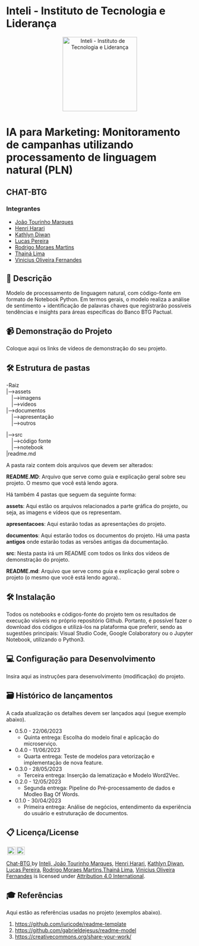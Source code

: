 # Inteli - Instituto de Tecnologia e Liderança 

<p align="center">
<a href= "https://www.inteli.edu.br/"><img src="https://s3.amazonaws.com/gupy5/production/companies/26702/career/63484/images/2022-04-28_16-56_logo.png" alt="Inteli - Instituto de Tecnologia e Liderança" border="0" width="200"></a>
</p>

# IA para Marketing: Monitoramento de campanhas utilizando processamento de linguagem natural (PLN)

## CHAT-BTG

### Integrantes
- <a href="https://www.linkedin.com/in/jo%C3%A3o-tourinho-marques-1b64b2232/">João Tourinho Marques</a>
- <a href="https://www.linkedin.com/in/henri-harari-717930242/">Henri Harari</a>
- <a href="https://www.linkedin.com/in/kathlyn-diwan-0a0189232/">Kathlyn Diwan</a>
- <a href="https://www.linkedin.com/in/lucas-conti-pereira-3410b1233/">Lucas Pereira</a>
- <a href="https://www.linkedin.com/in/rodrigo-moraes-martins-/">Rodrigo Moraes Martins</a>
- <a href="https://www.linkedin.com/in/thainadedeus/">Thainá Lima</a>
- <a href="https://www.linkedin.com/in/vinicius-oliveira-fernandes/">Vinicius Oliveira Fernandes</a>

## 📜 Descrição

Modelo de processamento de linguagem natural, com código-fonte em formato de Notebook Python. Em termos gerais, o modelo realiza a análise de sentimento + identificação de palavras chaves que registrarão possíveis tendências e insights para áreas específicas do Banco BTG Pactual.

## 📹 Demonstração do Projeto

Coloque aqui os links de vídeos de demonstração do seu projeto.

## 🛠 Estrutura de pastas

-Raiz<br>
|-->assets<br>
&emsp;|-->imagens<br>
&emsp;|-->videos<br>
|-->documentos<br>
  &emsp;|-->apresentação<br>
  &emsp;|-->outros<br>
  
|-->src<br>
&emsp;|-->código fonte<br>
&emsp;|-->notebook<br>
|readme.md<br>

A pasta raiz contem dois arquivos que devem ser alterados:

<b>README.MD</b>: Arquivo que serve como guia e explicação geral sobre seu projeto. O mesmo que você está lendo agora.

Há também 4 pastas que seguem da seguinte forma:

<b>assets</b>: Aqui estão os arquivos relacionados a parte gráfica do projeto, ou seja, as imagens e vídeos que os representam.

<b>apresentacoes</b>: Aqui estarão todas as apresentações do projeto.

<b>documentos</b>: Aqui estarão todos os documentos do projeto. Há uma pasta <b>antigos</b> onde estarão todas as versões antigas da documentação.

<b>src</b>: Nesta pasta irá um README com todos os links dos vídeos de demonstração do projeto.

<b>README.md</b>: Arquivo que serve como guia e explicação geral sobre o projeto (o mesmo que você está lendo agora)..<br>


## 🛠 Instalação

Todos os notebooks e códigos-fonte do projeto tem os resultados de execução visíveis no próprio repositório Github. Portanto, é possível fazer o download dos códigos e utilizá-los na plataforma que preferir, sendo as sugestões principais: Visual Studio Code, Google Colaboratory ou o Jupyter Notebook, utilizando o Python3.

## 💻 Configuração para Desenvolvimento

Insira aqui as instruções para desenvolvimento (modificação) do projeto.

## 🗃 Histórico de lançamentos

A cada atualização os detalhes devem ser lançados aqui (segue exemplo abaixo).

* 0.5.0 - 22/06/2023
    * Quinta entrega: Escolha do modelo final e aplicação do microserviço.
* 0.4.0 - 11/06/2023
    * Quarta entrega: Teste de modelos para vetorização e implementação de nova feature.
* 0.3.0 - 28/05/2023
    * Terceira entrega: Inserção da lematização e Modelo Word2Vec.
* 0.2.0 - 12/05/2023
    * Segunda entrega: Pipeline do Pré-processamento de dados e Modleo Bag Of Words.
* 0.1.0 - 30/04/2023
    * Primeira entrega: Análise de negócios, entendimento da experiência do usuário e estruturação de documentos.

## 📋 Licença/License

<img style="height:22px!important;margin-left:3px;vertical-align:text-bottom;" src="https://mirrors.creativecommons.org/presskit/icons/cc.svg?ref=chooser-v1"><img style="height:22px!important;margin-left:3px;vertical-align:text-bottom;" src="https://mirrors.creativecommons.org/presskit/icons/by.svg?ref=chooser-v1"><p xmlns:cc="http://creativecommons.org/ns#" xmlns:dct="http://purl.org/dc/terms/"><a property="dct:title" rel="cc:attributionURL" href="https://github.com/2023M6T4-Inteli/Projeto2">Chat-BTG  <a> by </a> <a rel="cc:attributionURL dct:creator" property="cc:attributionName" href="https://github.com/2023M6T4-Inteli/Projeto2#readme">Inteli, <a href="https://www.linkedin.com/in/jo%C3%A3o-tourinho-marques-1b64b2232/">João Tourinho Marques</a>, <a href="https://www.linkedin.com/in/henri-harari-717930242/">Henri Harari</a>, <a href="https://www.linkedin.com/in/kathlyn-diwan-0a0189232/">Kathlyn Diwan</a>, <a href="https://www.linkedin.com/in/lucas-conti-pereira-3410b1233/">Lucas Pereira</a>, <a href="https://www.linkedin.com/in/rodrigo-moraes-martins-/">Rodrigo Moraes Martins</a>,<a href="https://www.linkedin.com/in/thainadedeus/">Thainá Lima</a>, <a href="https://www.linkedin.com/in/vinicius-oliveira-fernandes/">Vinicius Oliveira Fernandes</a> is licensed under <a href="http://creativecommons.org/licenses/by/4.0/?ref=chooser-v1" target="_blank" rel="license noopener noreferrer" style="display:inline-block;">Attribution 4.0 International</a>.

## 🎓 Referências

Aqui estão as referências usadas no projeto (exemplos abaixo).

1. <https://github.com/iuricode/readme-template>
2. <https://github.com/gabrieldejesus/readme-model>
3. <https://creativecommons.org/share-your-work/>
